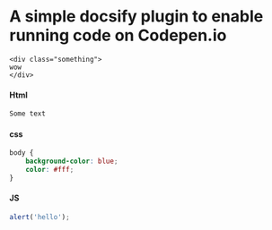 # A simple docsify plugin to enable running code on Codepen.io

```
<div class="something">
wow
</div>
```

#### Html
```html
Some text
```

#### css
```css
body {
    background-color: blue;
    color: #fff;
}
```

#### JS
```js
alert('hello');
```
